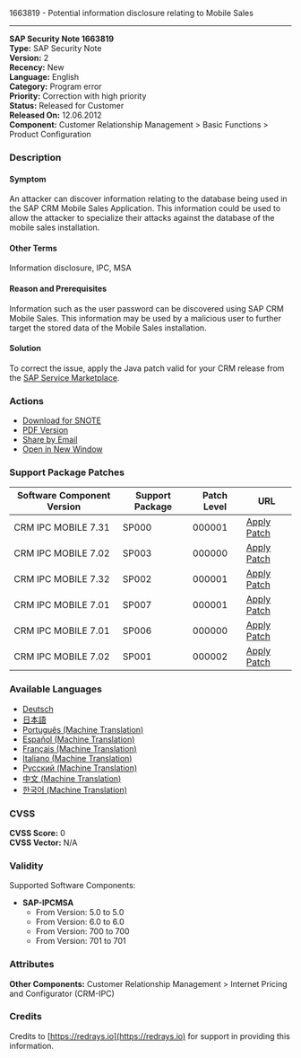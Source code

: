 1663819 - Potential information disclosure relating to Mobile Sales

---

**SAP Security Note 1663819**  
**Type:** SAP Security Note  
**Version:** 2  
**Recency:** New  
**Language:** English  
**Category:** Program error  
**Priority:** Correction with high priority  
**Status:** Released for Customer  
**Released On:** 12.06.2012  
**Component:** Customer Relationship Management > Basic Functions > Product Configuration  

### Description

#### Symptom
An attacker can discover information relating to the database being used in the SAP CRM Mobile Sales Application. This information could be used to allow the attacker to specialize their attacks against the database of the mobile sales installation.

#### Other Terms
Information disclosure, IPC, MSA

#### Reason and Prerequisites
Information such as the user password can be discovered using SAP CRM Mobile Sales. This information may be used by a malicious user to further target the stored data of the Mobile Sales installation.

#### Solution
To correct the issue, apply the Java patch valid for your CRM release from the [SAP Service Marketplace](https://me.sap.com).

### Actions

- [Download for SNOTE](https://notesdownloads.sap.com/note/0040000017358152017)
- [PDF Version](https://userapps.support.sap.com/sap/support/sfm/notes/print/0001663819?language=en-US&token=7B4D970328BEDEC759B1A60E9F3ED9D8)
- [Share by Email](https://me.sap.com)
- [Open in New Window](https://me.sap.com)

### Support Package Patches

| Software Component Version | Support Package | Patch Level | URL |
|----------------------------|-----------------|-------------|-----|
| CRM IPC MOBILE 7.31        | SP000           | 000001      | [Apply Patch](https://userapps.support.sap.com/sap/support/swdc/notes?cvnr=01200615320200017526&support_package=SP000&patch_level=000001) |
| CRM IPC MOBILE 7.02        | SP003           | 000000      | [Apply Patch](https://userapps.support.sap.com/sap/support/swdc/notes?cvnr=01200615320200017109&support_package=SP003&patch_level=000000) |
| CRM IPC MOBILE 7.32        | SP002           | 000001      | [Apply Patch](https://userapps.support.sap.com/sap/support/swdc/notes?cvnr=01200314690200016133&support_package=SP002&patch_level=000001) |
| CRM IPC MOBILE 7.01        | SP007           | 000001      | [Apply Patch](https://userapps.support.sap.com/sap/support/swdc/notes?cvnr=01200615320200014678&support_package=SP007&patch_level=000001) |
| CRM IPC MOBILE 7.01        | SP006           | 000000      | [Apply Patch](https://userapps.support.sap.com/sap/support/swdc/notes?cvnr=01200615320200014678&support_package=SP006&patch_level=000000) |
| CRM IPC MOBILE 7.02        | SP001           | 000002      | [Apply Patch](https://userapps.support.sap.com/sap/support/swdc/notes?cvnr=01200615320200017109&support_package=SP001&patch_level=000002) |

### Available Languages

- [Deutsch](https://me.sap.com/notes/0001663819/D)
- [日本語](https://me.sap.com/notes/0001663819/J)
- [Português (Machine Translation)](https://me.sap.com/notes/0001663819/P)
- [Español (Machine Translation)](https://me.sap.com/notes/0001663819/S)
- [Français (Machine Translation)](https://me.sap.com/notes/0001663819/F)
- [Italiano (Machine Translation)](https://me.sap.com/notes/0001663819/I)
- [Русский (Machine Translation)](https://me.sap.com/notes/0001663819/R)
- [中文 (Machine Translation)](https://me.sap.com/notes/0001663819/1)
- [한국어 (Machine Translation)](https://me.sap.com/notes/0001663819/3)

### CVSS

**CVSS Score:** 0  
**CVSS Vector:** N/A

### Validity

Supported Software Components:

- **SAP-IPCMSA**
  - From Version: 5.0 to 5.0
  - From Version: 6.0 to 6.0
  - From Version: 700 to 700
  - From Version: 701 to 701

### Attributes

**Other Components:** Customer Relationship Management > Internet Pricing and Configurator (CRM-IPC)

### Credits

Credits to [https://redrays.io](https://redrays.io) for support in providing this information.